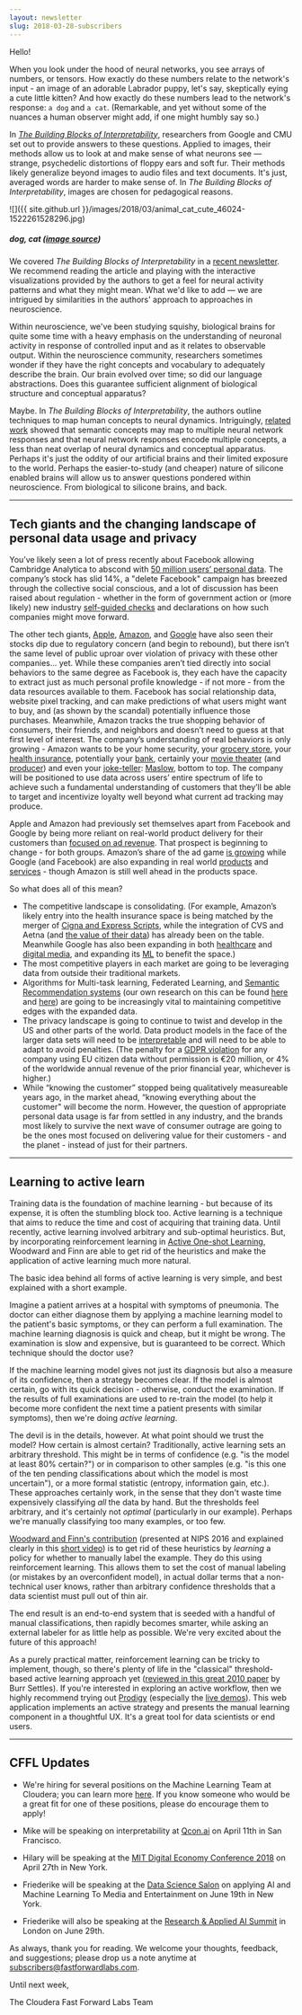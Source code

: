 ```yaml
---
layout: newsletter
slug: 2018-03-28-subscribers
---
```


Hello!

When you look under the hood of neural networks, you see arrays of numbers, or tensors. How exactly do these numbers relate to the network's input - an image of an adorable Labrador puppy, let's say, skeptically eying a cute little kitten? And how exactly do these numbers lead to the network's response: `a dog` and `a cat`. (Remarkable, and yet without some of the nuances a human observer might add, if one might humbly say so.) 

In [*The Building Blocks of Interpretability*](https://distill.pub/2018/building-blocks/), researchers from Google and CMU set out to provide answers to these questions. Applied to images, their methods allow us to look at and make sense of what neurons see — strange, psychedelic distortions of floppy ears and soft fur. Their methods likely generalize beyond images to audio files and text documents. It's just, averaged words are harder to make sense of. In *The Building Blocks of Interpretability*, images are chosen for pedagogical reasons.

![]({{ site.github.url }}/images/2018/03/animal_cat_cute_46024-1522261528296.jpg)
##### dog, cat ([image source](https://www.pexels.com/photo/orange-tabby-cat-beside-fawn-short-coated-puppy-46024/))

We covered *The Building Blocks of Interpretability* in a [recent newsletter](http://blog.fastforwardlabs.com/newsletters/2018-03-14-client.html). We recommend reading the article and playing with the interactive visualizations provided by the authors to get a feel for neural activity patterns and what they might mean. What we'd like to add — we are intrigued by similarities in the authors' approach to approaches in neuroscience. 

Within neuroscience, we've been studying squishy, biological brains for quite some time with a heavy emphasis on the understanding of neuronal activity in response of controlled input and as it relates to observable output. Within the neuroscience community, researchers sometimes wonder if they have the right concepts and vocabulary to adequately describe the brain. Our brain evolved over time; so did our language abstractions. Does this guarantee sufficient alignment of biological structure and conceptual apparatus?

Maybe. In *The Building Blocks of Interpretability*, the authors outline techniques to map human concepts to neural dynamics. Intriguingly, [related work](https://arxiv.org/pdf/1801.03454.pdf) showed that semantic concepts may map to multiple neural network responses and that neural network responses encode multiple concepts, a less than neat overlap of neural dynamics and conceptual apparatus. Perhaps it's just the oddity of our artificial brains and their limited exposure to the world. Perhaps the easier-to-study (and cheaper) nature of silicone enabled brains will allow us to answer questions pondered within neuroscience. From biological to silicone brains, and back.

---

## Tech giants and the changing landscape of personal data usage and privacy

You’ve likely seen a lot of press recently about Facebook allowing Cambridge Analytica to abscond with [50 million users’ personal data](https://www.wired.com/story/wired-facebook-cambridge-analytica-coverage/). The company’s stock has slid 14%, a "delete Facebook" campaign has breezed through the collective social conscious, and a lot of discussion has been raised about regulation - whether in the form of government action or (more likely) new industry [self-guided checks](https://digiday.com/media/googles-gdpr-consent-plan-template-tech-giants/) and declarations on how such companies might move forward. 

The other tech giants, [Apple](https://www.google.com/search?q=apple+stock&ie=utf-8&oe=utf-8&client=firefox-b-1-ab), [Amazon](https://www.google.com/search?client=firefox-b-1-ab&ei=nMa5WofLKtLSjwONzpSACQ&q=amazon+stock&oq=amazon+stock&gs_l=psy-ab.3..0i131i67k1j0i131k1j0l3j0i131k1j0l2.63226.63992.0.64972.5.5.0.0.0.0.154.452.0j3.3.0....0...1..64.psy-ab..2.3.452...0i7i30k1.0.GXs3ItXK50c), and [Google](https://www.google.com/search?client=firefox-b-1-ab&ei=3sa5WrC5OpmWjQP37ImwCw&q=google+stock&oq=google+stock&gs_l=psy-ab.3..0i131i67k1j0i131k1l2j0l2j0i67k1j0l2.65304.65970.0.66292.6.6.0.0.0.0.186.496.0j3.3.0....0...1.1.64.psy-ab..3.3.496...0i7i30k1.0.dESRK_waf1Y) have also seen their stocks dip due to regulatory concern (and begin to rebound), but there isn’t the same level of public uproar over violation of privacy with these other companies... yet. While these companies aren’t tied directly into social behaviors to the same degree as Facebook is, they each have the capacity to extract just as much personal profile knowledge - if not more - from the data resources available to them. Facebook has social relationship data, website pixel tracking, and can make predictions of what users might want to buy, and (as shown by the scandal) potentially influence those purchases. Meanwhile, Amazon tracks the true shopping behavior of consumers, their friends, and neighbors and doesn’t need to guess at that first level of interest. The company’s understanding of real behaviors is only growing - Amazon wants to be your home security, your [grocery store](https://www.amazon.com/b?ie=UTF8&node=17235386011), your [health insurance](https://www.cnbc.com/2018/01/30/amazon-berkshire-hathaway-and-jpmorgan-chase-to-partner-on-us-employee-health-care.html), potentially your [bank](http://money.cnn.com/2018/03/05/investing/amazon-jpmorgan-chase-banks-checking-accounts/index.html), certainly your [movie theater](https://www.amazon.com/Movies/b?ie=UTF8&node=2858905011) (and [producer](https://studios.amazon.com/)) and even your [joke-teller](http://www.businessinsider.com/eleven-jokes-that-show-off-amazon-alexas-sense-of-humor-2017-10): [Maslow](https://www.simplypsychology.org/maslow.html), bottom to top. The company will be positioned to use data across users’ entire spectrum of life to achieve such a fundamental understanding of customers that they’ll be able to target and incentivize loyalty well beyond what current ad tracking may produce. 

Apple and Amazon had previously set themselves apart from Facebook and Google by being more reliant on real-world product delivery for their customers than [focused on ad revenue](http://www.wired.co.uk/article/big-four-data-facebook-google-apple-amazon-privacy). That prospect is beginning to change - for both groups. Amazon’s share of the ad game [is growing](https://mindstreammedia.com/tldr-roundup-facebook-data-controversy-googles-e-commerce-move-amazons-rising-value/) while Google (and Facebook) are also expanding in real world [products](https://www.reuters.com/article/us-google-retail-exclusive/exclusive-where-can-i-buy-google-makes-push-to-turn-product-searches-into-cash-idUSKBN1GV0B0) and [services](https://techcrunch.com/2017/09/28/facebook-partners-with-ziprecruiter-and-more-aggregators-as-it-ramps-up-in-jobs/) - though Amazon is still well ahead in the products space. 

So what does all of this mean? 
* The competitive landscape is consolidating. (For example, Amazon’s likely entry into the health insurance space is being matched by the merger of [Cigna and Express Scripts](https://www.cnbc.com/2018/03/08/amazon-entry-into-health-care-narrows-with-cigna-express-scripts-deal.html), while the integration of CVS and Aetna (and [the value of their data](https://www.washingtonpost.com/news/wonk/wp/2018/03/26/cvs-aetna-wants-be-in-your-neighborhood-because-zip-codes-powerfully-shape-peoples-health/?utm_term=.b1f3e2751a32)) has already been on the table. Meanwhile Google has also been expanding in both [healthcare](https://www.healthcaredive.com/news/alphabets-verily-seeks-collaboration-with-health-insurers/518046/) and [digital media](http://adage.com/article/digital/google-sweeten-publisher-deals-tech-woos-media/312824/), and expanding its [ML](https://cloud.google.com/solutions/media-entertainment/) to benefit the space.)
* The most competitive players in each market are going to be leveraging data from outside their traditional markets. 
* Algorithms for Multi-task learning, Federated Learning, and [Semantic Recommendation systems](https://arxiv.org/pdf/1709.09973.pdf) (our own research on this can be found [here](http://blog.fastforwardlabs.com/2018/01/22/exploring-recommendation-systems.html) and [here](https://www.fastforwardlabs.com/research/FF07)) are going to be increasingly vital to maintaining competitive edges with the expanded data. 
* The privacy landscape is going to continue to twist and develop in the US and other parts of the world. Data product models in the face of the larger data sets will need to be [interpretable](http://blog.fastforwardlabs.com/2017/09/11/interpretability-webinar.html) and will need to be able to adapt to avoid penalties. (The penalty for a [GDPR violation](https://www.gdpreu.org/compliance/fines-and-penalties/) for any company using EU citizen data without permission is €20 million, or 4% of the worldwide annual revenue of the prior financial year, whichever is higher.)
* While “knowing the customer” stopped being qualitatively measureable years ago, in the market ahead, “knowing everything about the customer" will become the norm. However, the question of appropriate personal data usage is far from settled in any industry, and the brands most likely to survive the next wave of consumer outrage are going to be the ones most focused on delivering value for their customers - and the planet - instead of just for their partners. 

---

## Learning to active learn

Training data is the foundation of machine learning - but because of its
expense, it is often the stumbling block too. Active learning is a technique
that aims to reduce the time and cost of acquiring that training data. Until
recently, active learning involved arbitrary and sub-optimal heuristics. But,
by incorporating reinforcement learning in [Active One-shot
Learning](https://arxiv.org/abs/1702.06559), Woodward and Finn are able to get
rid of the heuristics and make the application of active learning much more
natural.

The basic idea behind all forms of active learning is very simple, and best
explained with a short example.

Imagine a patient arrives at a hospital with symptoms of pneumonia. The doctor
can either diagnose them by applying a machine learning model to the patient's
basic symptoms, or they can perform a full examination. The machine learning
diagnosis is quick and cheap, but it might be wrong. The examination is slow
and expensive, but is guaranteed to be correct. Which technique should the
doctor use?

If the machine learning model gives not just its diagnosis but also a measure
of its confidence, then a strategy becomes clear. If the model is almost
certain, go with its quick decision - otherwise, conduct the examination. If
the results of full examinations are used to re-train the model (to help it
become more confident the next time a patient presents with similar symptoms), then
we're doing _active learning_.

The devil is in the details, however. At what point should we trust the model?
How certain is almost certain? Traditionally, active learning sets an arbitrary
threshold. This might be in terms of confidence (e.g. "is the model at least
80% certain?") or in comparison to other samples (e.g. "is this one of the ten
pending classifications about which the model is most uncertain"), or a more
formal statistic (entropy, information gain, etc.). These approaches certainly
work, in the sense that they don't waste time expensively classifying _all_ the
data by hand. But the thresholds feel arbitrary, and it's certainly not
_optimal_ (particularly in our example). Perhaps we're manually classifying too many examples, or too few.

[Woodward and Finn's contribution](https://arxiv.org/abs/1702.06559) (presented
at NIPS 2016 and explained clearly in this [short
video](https://www.youtube.com/watch?v=CzQSQ_0Z-QU)) is to get rid of these
heuristics by _learning_ a policy for whether to manually label the example.
They do this using reinforcement learning. This allows them to set the cost of
manual labeling (or mistakes by an overconfident model), in actual dollar terms
that a non-technical user knows, rather than arbitrary confidence thresholds
that a data scientist must pull out of thin air.

The end result is an end-to-end system that is seeded with a handful of manual
classifications, then rapidly becomes smarter, while asking an external labeler
for as little help as possible. We're very excited about the future of this
approach!

As a purely practical matter, reinforcement learning can be tricky to implement,
though, so there's plenty of life in the "classical" threshold-based active
learning approach yet ([reviewed in this great 2010
paper](http://burrsettles.com/pub/settles.activelearning.pdf) by Burr Settles).
If you're interested in exploring an active workflow, then we highly recommend
trying out [Prodigy](https://prodi.gy/) (especially the [live
demos](https://prodi.gy/demo?view_id=objectdet)). This web application
implements an active strategy and presents the manual learning component in a
thoughtful UX. It's a great tool for data scientists or end users.

---

## CFFL Updates

* We're hiring for several positions on the Machine Learning Team at Cloudera; you can learn more [here](http://blog.fastforwardlabs.com/2018/03/21/join-the-machine-learning-team-at-cloudera.html).  If you know someone who would be a great fit for one of these positions, please do encourage them to apply!

* Mike will be speaking on interpretability at [Qcon.ai](https://qcon.ai/) on April 11th in San Francisco.

* Hilary will be speaking at the [MIT Digital Economy Conference 2018](http://mitsloan.mit.edu/alumni/events/2018-new-york-ide-conference/) on April 27th in New York.

* Friederike will be speaking at the [Data Science Salon](https://www.eventbrite.com/e/data-science-salon-nyc-tickets-40072527007) on applying AI and Machine Learning To Media and Entertainment on June 19th in New York.

* Friederike will also be speaking at the [Research & Applied AI Summit](https://raais.co/) in London on June 29th.

As always, thank you for reading. We welcome your thoughts, feedback, and suggestions; please drop us a note anytime at subscribers@fastforwardlabs.com.

Until next week,

The Cloudera Fast Forward Labs Team

